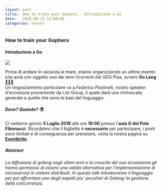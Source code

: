 ```yaml
---
layout: post
title:  How to train your Gophers - Introduzione a Go
date:   2018-06-23 13:00:00
categories: events
---
```

### How to train your Gophers  
#### Introduzione a Go
<img style="display: block; margin: 0 auto;" src="https://secure.meetupstatic.com/photos/event/e/6/2/6/highres_472198918.jpeg"/>

Prima di andare in vacanza al mare, stiamo organizzando un ultimo evento che avrà con oggetto uno dei temi ricorrenti del GDG Pisa, ovvero **Go Lang** 🎉🎉🎉  
Un ringraziamento particolare va a *Federico Paolinelli*, nostro speaker d'eccezione proveniente da List Group, il quale darà una rinfrescata generale a quelle che sono le basi del linguaggio.  

##### Dove? Quando? 🌎

Ci vediamo giorno **5 Luglio 2018** alle ore **19:00** presso l'**aula G del Polo Fibonacci.** 
Ricordatevi che il biglietto è **necessario** per partecipare, i posti sono limitati e di conseguenza per prenotare, 
visita la nostra pagina su **[Eventbrite](https://www.eventbrite.it/e/biglietti-how-to-train-your-gophers-introduzione-a-go-47253066193)**.

##### Abstract
*La diffusione di golang negli ultimi anni e la crescita del suo ecosistema gli hanno permesso di essere una valida alternativa per l'implementazione di microservizi in sistemi distribuiti.
In questo talk introdurremo il linguaggio per poi affrontare uno degli aspetti piu` peculiari di Golang: la gestione della concorrenza.*
